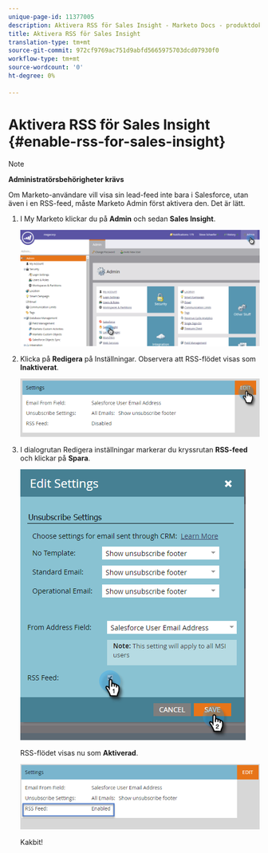 ```yaml
---
unique-page-id: 11377005
description: Aktivera RSS för Sales Insight - Marketo Docs - produktdokumentation
title: Aktivera RSS för Sales Insight
translation-type: tm+mt
source-git-commit: 972cf9769ac751d9abfd5665975703dcd07930f0
workflow-type: tm+mt
source-wordcount: '0'
ht-degree: 0%

---
```



# Aktivera RSS för Sales Insight {#enable-rss-for-sales-insight}

>[!NOTE]
>
>**Administratörsbehörigheter krävs**

Om Marketo-användare vill visa sin lead-feed inte bara i Salesforce, utan även i en RSS-feed, måste Marketo Admin först aktivera den. Det är lätt.

1. I My Marketo klickar du på **Admin** och sedan **Sales Insight**.

   ![](assets/set-up-rss-1-hands.png)

1. Klicka på **Redigera** på Inställningar. Observera att RSS-flödet visas som **Inaktiverat**.

   ![](assets/rss-settings-tab.png)

1. I dialogrutan Redigera inställningar markerar du kryssrutan **RSS-feed** och klickar på **Spara**.

   ![](assets/rss-edit-settings-2-hands.png)

   RSS-flödet visas nu som **Aktiverad**.

   ![](assets/rss-final-box.png)

   Kakbit!
